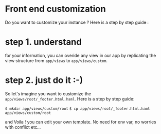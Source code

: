 # Front end customization

Do you want to customize your instance ? Here is a step by step guide :

# step 1. understand

for your information, you can overide any view in our app by replicating the view structure from `app/views` to `app/views/custom`.

# step 2. just do it :-)

So let's imagine you want to customize the `app/views/root/_footer.html.haml`. Here is a step by step guide:

`$ mkdir app/views/custom/root`
`$ cp app/views/root/_footer.html.haml app/views/custom/root`

and Voila ! you can edit your own template. No need for env var, no worries with conflict etc...
